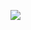 
![](https://tenor.com/view/miyvarxar-gexute-chemgan-gakoce-hearts-gif-13358147)
<!----- 👋 Hi, I’m @nodairyco
- 👀 I’m interested in prog
- 🌱 I’m currently learning progging
- 💞️ I’m looking to collaborate on prog
- 📫 How to reach me dc @ nodairy.co

<!---
nodairyco/nodairyco is a ✨ special ✨ repository because its `README.md` (this file) appears on your GitHub profile.
You can click the Preview link to take a look at your changes.
--->
